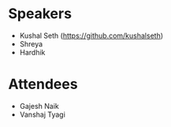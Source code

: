 # Speakers
- Kushal Seth (https://github.com/kushalseth)
- Shreya 
- Hardhik

# Attendees

- Gajesh Naik
- Vanshaj Tyagi


